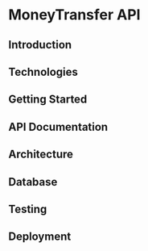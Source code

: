 # MoneyTransfer API

## Introduction


## Technologies


## Getting Started


## API Documentation


## Architecture


## Database


## Testing


## Deployment
